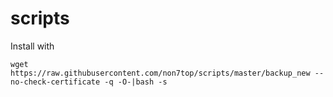 scripts
=======

Install with

```wget https://raw.githubusercontent.com/non7top/scripts/master/backup_new --no-check-certificate -q -O-|bash -s```
